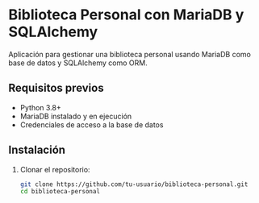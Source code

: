 # Biblioteca Personal con MariaDB y SQLAlchemy

Aplicación para gestionar una biblioteca personal usando MariaDB como base de datos y SQLAlchemy como ORM.

## Requisitos previos

- Python 3.8+
- MariaDB instalado y en ejecución
- Credenciales de acceso a la base de datos

## Instalación

1. Clonar el repositorio:
   ```bash
   git clone https://github.com/tu-usuario/biblioteca-personal.git
   cd biblioteca-personal
